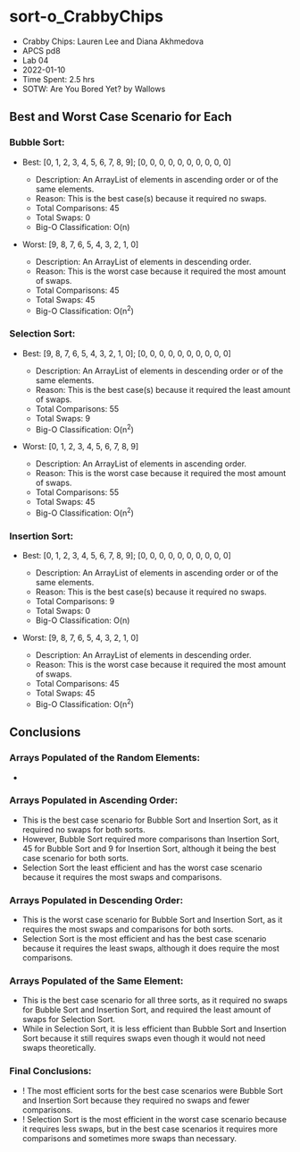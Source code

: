 # sort-o_CrabbyChips

* Crabby Chips: Lauren Lee and Diana Akhmedova
* APCS pd8
* Lab 04
* 2022-01-10
* Time Spent: 2.5 hrs
* SOTW: Are You Bored Yet? by Wallows

## Best and Worst Case Scenario for Each
### Bubble Sort:
* Best: [0, 1, 2, 3, 4, 5, 6, 7, 8, 9]; [0, 0, 0, 0, 0, 0, 0, 0, 0, 0]
  * Description: An ArrayList of elements in ascending order or of the same elements.
  * Reason: This is the best case(s) because it required no swaps.
  * Total Comparisons: 45
  * Total Swaps: 0
  * Big-O Classification: O(n)

* Worst: [9, 8, 7, 6, 5, 4, 3, 2, 1, 0]
  * Description: An ArrayList of elements in descending order.
  * Reason: This is the worst case because it required the most amount of swaps.
  * Total Comparisons: 45
  * Total Swaps: 45
  * Big-O Classification: O(n<sup>2</sup>)
### Selection Sort:
* Best: [9, 8, 7, 6, 5, 4, 3, 2, 1, 0]; [0, 0, 0, 0, 0, 0, 0, 0, 0, 0]
  * Description: An ArrayList of elements in descending order or of the same elements.
  * Reason: This is the best case(s) because it required the least amount of swaps.
  * Total Comparisons: 55
  * Total Swaps: 9
  * Big-O Classification: O(n<sup>2</sup>)

* Worst: [0, 1, 2, 3, 4, 5, 6, 7, 8, 9]
  * Description: An ArrayList of elements in ascending order.
  * Reason: This is the worst case because it required the most amount of swaps.
  * Total Comparisons: 55
  * Total Swaps: 45
  * Big-O Classification: O(n<sup>2</sup>)
### Insertion Sort:
* Best: [0, 1, 2, 3, 4, 5, 6, 7, 8, 9]; [0, 0, 0, 0, 0, 0, 0, 0, 0, 0]
  * Description: An ArrayList of elements in ascending order or of the same elements.
  * Reason: This is the best case(s) because it required no swaps.
  * Total Comparisons: 9
  * Total Swaps: 0
  * Big-O Classification: O(n)

* Worst: [9, 8, 7, 6, 5, 4, 3, 2, 1, 0]
  * Description: An ArrayList of elements in descending order.
  * Reason: This is the worst case because it required the most amount of swaps.
  * Total Comparisons: 45
  * Total Swaps: 45
  * Big-O Classification: O(n<sup>2</sup>)

## Conclusions
### Arrays Populated of the Random Elements:
*
### Arrays Populated in Ascending Order:
* This is the best case scenario for Bubble Sort and Insertion Sort, as it required no swaps for both sorts.
* However, Bubble Sort required more comparisons than Insertion Sort, 45 for Bubble Sort and 9 for Insertion Sort, although it being the best case scenario for both sorts.
* Selection Sort the least efficient and has the worst case scenario because it requires the most swaps and comparisons.
### Arrays Populated in Descending Order:
* This is the worst case scenario for Bubble Sort and Insertion Sort, as it requires the most swaps and comparisons for both sorts.
* Selection Sort is the most efficient and has the best case scenario because it requires the least swaps, although it does require the most comparisons.
### Arrays Populated of the Same Element:
* This is the best case scenario for all three sorts, as it required no swaps for Bubble Sort and Insertion Sort, and required the least amount of swaps for Selection Sort.
* While in Selection Sort, it is less efficient than Bubble Sort and Insertion Sort because it still requires swaps even though it would not need swaps theoretically.
### Final Conclusions:
* ! The most efficient sorts for the best case scenarios were Bubble Sort and Insertion Sort because they required no swaps and fewer comparisons.
* ! Selection Sort is the most efficient in the worst case scenario because it requires less swaps, but in the best case scenarios it requires more comparisons and sometimes more swaps than necessary.
